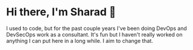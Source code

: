 # Hi there, I'm Sharad 👋

I used to code, but for the past couple years I've been doing DevOps and DevSecOps work as a consultant.  It's fun but I haven't really worked on anything I can put here in a long while.  I aim to change that.

